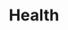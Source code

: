 ---
layout: content
data: cat
title: Health
isHome: true
link: https://figure.nz/search/?query=pacific%20health&ref=pfnz
---